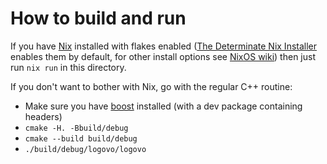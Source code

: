 # How to build and run

If you have [Nix](https://nixos.org/) installed with flakes enabled ([The Determinate Nix Installer](https://github.com/DeterminateSystems/nix-installer) enables them by default, for other install options see [NixOS wiki](https://nixos.wiki/wiki/Flakes)) then just run `nix run` in this directory.

If you don't want to bother with Nix, go with the regular C++ routine:
  * Make sure you have [boost](https://www.boost.org/) installed (with a dev package containing headers)
  * `cmake -H. -Bbuild/debug`
  * `cmake --build build/debug`
  * `./build/debug/logovo/logovo`
